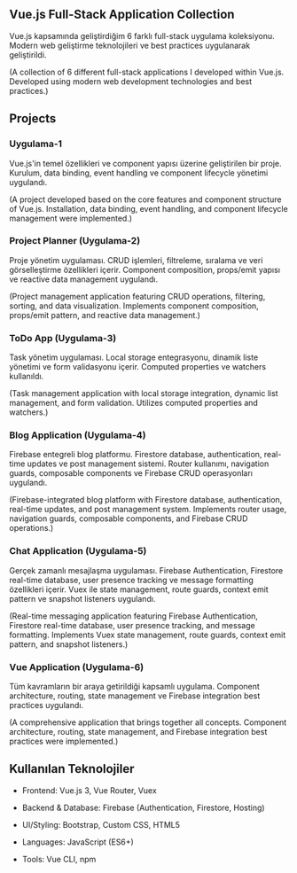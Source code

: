 ## Vue.js Full-Stack Application Collection

Vue.js  kapsamında geliştirdiğim 6 farklı full-stack uygulama koleksiyonu. Modern web geliştirme teknolojileri ve best practices uygulanarak geliştirildi.

(A collection of 6 different full-stack applications I developed within Vue.js. Developed using modern web development technologies and best practices.)



## Projects

### Uygulama-1

Vue.js'in temel özellikleri ve component yapısı üzerine geliştirilen bir proje. Kurulum, data binding, event handling ve component lifecycle yönetimi uygulandı.

(A project developed based on the core features and component structure of Vue.js. Installation, data binding, event handling, and component lifecycle management were implemented.)


### Project Planner (Uygulama-2)

Proje yönetim uygulaması. CRUD işlemleri, filtreleme, sıralama ve veri görselleştirme özellikleri içerir. Component composition, props/emit yapısı ve reactive data management uygulandı.

(Project management application featuring CRUD operations, filtering, sorting, and data visualization. Implements component composition, props/emit pattern, and reactive data management.)

### ToDo App (Uygulama-3)

Task yönetim uygulaması. Local storage entegrasyonu, dinamik liste yönetimi ve form validasyonu içerir. Computed properties ve watchers kullanıldı.

(Task management application with local storage integration, dynamic list management, and form validation. Utilizes computed properties and watchers.)

### Blog Application (Uygulama-4)

Firebase entegreli blog platformu. Firestore database, authentication, real-time updates ve post management sistemi. Router kullanımı, navigation guards, composable components ve Firebase CRUD operasyonları uygulandı.

(Firebase-integrated blog platform with Firestore database, authentication, real-time updates, and post management system. Implements router usage, navigation guards, composable components, and Firebase CRUD operations.)

### Chat Application (Uygulama-5)

Gerçek zamanlı mesajlaşma uygulaması. Firebase Authentication, Firestore real-time database, user presence tracking ve message formatting özellikleri içerir. Vuex ile state management, route guards, context emit pattern ve snapshot listeners uygulandı.

(Real-time messaging application featuring Firebase Authentication, Firestore real-time database, user presence tracking, and message formatting. Implements Vuex state management, route guards, context emit pattern, and snapshot listeners.)

### Vue Application (Uygulama-6)

Tüm kavramların bir araya getirildiği kapsamlı uygulama. Component architecture, routing, state management ve Firebase integration best practices uygulandı.

(A comprehensive application that brings together all concepts. Component architecture, routing, state management, and Firebase integration best practices were implemented.)




## Kullanılan Teknolojiler

- Frontend: Vue.js 3, Vue Router, Vuex

- Backend & Database: Firebase (Authentication, Firestore, Hosting)

- UI/Styling: Bootstrap, Custom CSS, HTML5

- Languages: JavaScript (ES6+)

- Tools: Vue CLI, npm





